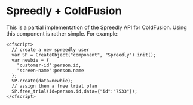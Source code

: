 Spreedly + ColdFusion
====

This is a partial implementation of the Spreedly API for ColdFusion. Using this component is rather simple. For example:

    <cfscript>
      // create a new spreedly user
      var SP = CreateObject("component", "Spreedly").init();
      var newbie = {
        "customer-id":person.id,
        "screen-name":person.name
      };
      SP.create(data=newbie);
      // assign them a free trial plan
      SP.free_trial(id=person.id,data={"id":"7533"});
    </cfscript>